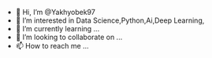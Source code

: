 - 👋 Hi, I’m @Yakhyobek97
- 👀 I’m interested in Data Science,Python,Ai,Deep Learning,
- 🌱 I’m currently learning ...
- 💞️ I’m looking to collaborate on ...
- 📫 How to reach me ...

<!---
Yakhyobek97/Yakhyobek97 is a ✨ special ✨ repository because its `README.md` (this file) appears on your GitHub profile.
You can click the Preview link to take a look at your changes.
--->

